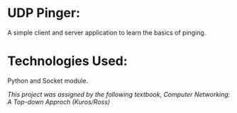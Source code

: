 # UDP Pinger:
A simple client and server application to learn the basics of pinging.

# Technologies Used:
Python and Socket module.

*This project was assigned by the following textbook, Computer Networking: A Top-down Approch (Kuros/Ross)*
